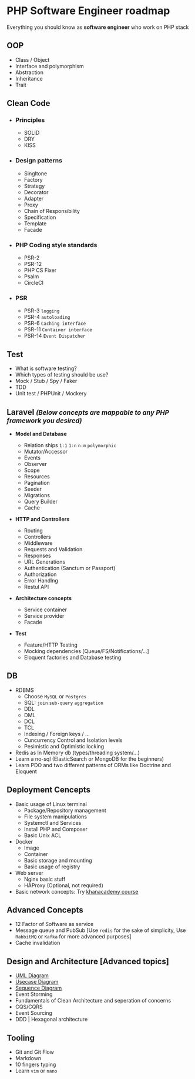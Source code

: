 # PHP Software Engineer roadmap

Everything you should know as **software engineer** who work on PHP stack

## OOP
- Class / Object
- Interface and polymorphism
- Abstraction
- Inheritance
- Trait

## Clean Code
- ### Principles
   - SOLID
   - DRY
   - KISS
- ### Design patterns
  - Singltone
  - Factory
  - Strategy
  - Decorator
  - Adapter
  - Proxy
  - Chain of Responsibility
  - Specification
  - Template
  - Facade
  
- ### PHP Coding style standards
  - PSR-2
  - PSR-12
  - PHP CS Fixer
  - Psalm
  - CircleCI

- ### PSR
  - PSR-3 `logging`
  - PSR-4 `autoloading`
  - PSR-6 `Caching interface`
  - PSR-11 `Container interface`
  - PSR-14 `Event Dispatcher`

## Test
 - What is software testing?
 - Which types of testing should be use?
 - Mock / Stub / Spy / Faker
 - TDD
 - Unit test / PHPUnit / Mockery

## Laravel <small>*(Below concepts are mappable to any PHP framework you desired)*</small>

- **Model and Database**
	- Relation ships `1:1` `1:n` `n:m` `polymorphic`
	- Mutator/Accessor
	- Events
	- Observer
	- Scope
	- Resources
	- Pagination
	- Seeder
	- Migrations
	- Query Builder
	- Cache

- **HTTP and Controllers**
	- Routing
	- Controllers
	- Middleware
	- Requests and Validation
	- Responses
	- URL Generations
	- Authentication (Sanctum or Passport)
	- Authorization
	- Error Handlng
	- Restul API
- **Architecture concepts**
     - Service container
     - Service provider
     - Facade
- **Test**
     - Feature/HTTP Testing
     - Mocking dependencies [Queue/FS/Notifications/...]
     - Eloquent factories and Database testing

## DB
- RDBMS
  - Choose `MySQL` or `Postgres`
  - SQL: `join` `sub-query` `aggregation`
  - DDL
  - DML
  - DCL
  - TCL
  - Indexing / Foreign keys / ...
  - Cuncurrency Control and Isolation levels
  - Pesimistic and Optimistic locking
- Redis as In Memory db (types/threading system/...)
- Learn a no-sql (ElasticSearch or MongoDB for the beginners)
- Learn PDO and two different patterns of ORMs like Doctrine and Eloquent

## Deployment Cencepts
- Basic usage of Linux terminal
  - Package/Repository management
  - File system manipulations
  - Systemctl and Services
  - Install PHP and Composer
  - Basic Unix ACL
- Docker
  - Image
  - Container
  - Basic storage and mounting
  - Basic usage of registry
- Web server
  - Nginx basic stuff
  - HAProxy (Optional, not required)
- Basic network concepts: Try [khanacademy course](https://www.khanacademy.org/computing/computers-and-internet)

## Advanced Concepts
- 12 Factor of Software as service
- Message queue and PubSub [Use `redis` for the sake of simplicity, Use `RabbitMQ` or `Kafka` for more advanced purposes]
- Cache invalidation

## Design and Architecture [Advanced topics]
- [UML Diagram](https://www.youtube.com/watch?v=UI6lqHOVHic)
- [Usecase Diagram](https://www.youtube.com/watch?v=zid-MVo7M-E)
- [Sequence Diagram](https://www.youtube.com/watch?v=pCK6prSq8aw&t=19s)
- Event Storming
- Fundamentals of Clean Architecture and seperation of concerns
- CQS/CQRS
- Event Sourcing
- DDD | Hexagonal architecture

## Tooling
- Git and Git Flow
- Markdown
- 10 fingers typing
- Learn `vim` or `nano`
